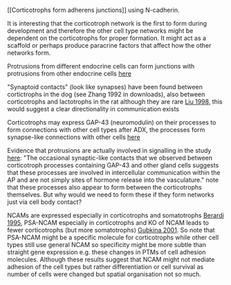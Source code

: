 [[Corticotrophs form adherens junctions]] using N-cadherin.

It is interesting that the corticotroph network is the first to form during development and therefore the other cell type networks might be dependent on the corticotrophs for proper formation. It might act as a scaffold or perhaps produce paracrine factors that affect how the other networks form.

Protrusions from different endocrine cells can form junctions with protrusions from other endocrine cells [here](https://www.ncbi.nlm.nih.gov/pmc/articles/PMC2109609/)

"Synaptoid contacts" (look like synapses) have been found between cortictrophs in the dog (see Zhang 1992 in downloads), also between corticotrophs and lactotrophs in the rat although they are rare [Liu 1998](https://onlinelibrary.wiley.com/doi/abs/10.1002/(SICI)1097-0185(199806)251:2%3C181::AID-AR5%3E3.0.CO;2-1), this would suggest a clear directionality in communication exists

Corticotrophs may express GAP-43 (neuromodulin) on their processes to form connections with other cell types after ADX, the processes form synapse-like connections with other cells [here](https://academic.oup.com/endo/article/147/2/952/2500674?login=true)

Evidence that protrusions are actually involved in signalling in the study [here](https://academic.oup.com/endo/article/147/2/952/2500674?login=true): "The occasional synaptic-like contacts that we observed between corticotroph processes containing GAP-43 and other gland cells suggests that these processes are involved in intercellular communication within the AP and are not simply sites of hormone release into the vasculature." note that these processes also appear to form between the corticotrophs themselves. But why would we need to form these if they form networks just via cell body contact?

NCAMs are expressed especially in corticotrophs and somatotrophs [Berardi 1995](https://link.springer.com/article/10.1007/BF00307820), PSA-NCAM especially in corticotrophs and KO of NCAM leads to fewer corticotrophs (but more somatotrophs) [Gubkina 2001](https://www.karger.com/Article/FullText/54700). So note that PSA-NCAM might be a specific molecule for corticotrophs while other cell types still use general NCAM so specificity might be more subtle than straight gene expression e.g. these changes in PTMs of cell adhesion molecules. Although these results suggest that NCAM might not mediate adhesion of the cell types but rather differentiation or cell survival as number of cells were changed but spatial organisation not so much.